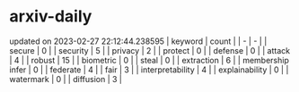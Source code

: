 # arxiv-daily
updated on 2023-02-27 22:12:44.238595
| keyword | count |
| - | - |
| secure | 0 |
| security | 5 |
| privacy | 2 |
| protect | 0 |
| defense | 0 |
| attack | 4 |
| robust | 15 |
| biometric | 0 |
| steal | 0 |
| extraction | 6 |
| membership infer | 0 |
| federate | 4 |
| fair | 3 |
| interpretability | 4 |
| explainability | 0 |
| watermark | 0 |
| diffusion | 3 |
